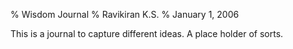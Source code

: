 % Wisdom Journal
% Ravikiran K.S.
% January 1, 2006

This is a journal to capture different ideas. A place holder of sorts.

